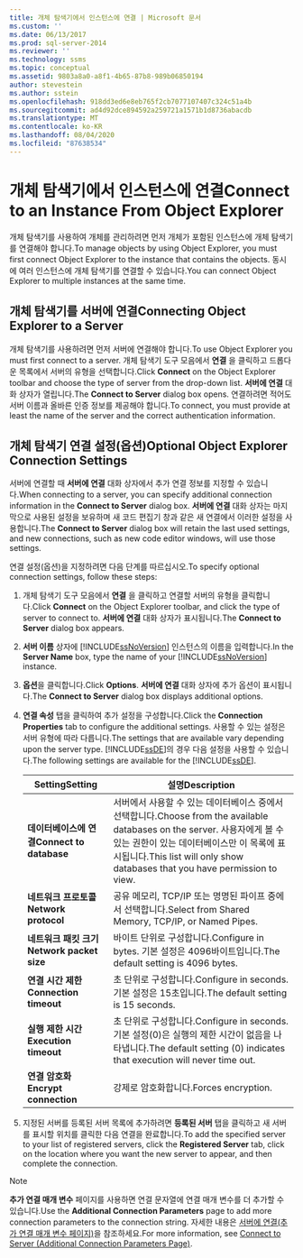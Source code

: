 ```yaml
---
title: 개체 탐색기에서 인스턴스에 연결 | Microsoft 문서
ms.custom: ''
ms.date: 06/13/2017
ms.prod: sql-server-2014
ms.reviewer: ''
ms.technology: ssms
ms.topic: conceptual
ms.assetid: 9803a8a0-a8f1-4b65-87b8-989b06850194
author: stevestein
ms.author: sstein
ms.openlocfilehash: 918dd3ed6e8eb765f2cb7077107407c324c51a4b
ms.sourcegitcommit: ad4d92dce894592a259721a1571b1d8736abacdb
ms.translationtype: MT
ms.contentlocale: ko-KR
ms.lasthandoff: 08/04/2020
ms.locfileid: "87638534"
---
```

# <a name="connect-to-an-instance-from-object-explorer"></a><span data-ttu-id="7de15-102">개체 탐색기에서 인스턴스에 연결</span><span class="sxs-lookup"><span data-stu-id="7de15-102">Connect to an Instance From Object Explorer</span></span>
  <span data-ttu-id="7de15-103">개체 탐색기를 사용하여 개체를 관리하려면 먼저 개체가 포함된 인스턴스에 개체 탐색기를 연결해야 합니다.</span><span class="sxs-lookup"><span data-stu-id="7de15-103">To manage objects by using Object Explorer, you must first connect Object Explorer to the instance that contains the objects.</span></span> <span data-ttu-id="7de15-104">동시에 여러 인스턴스에 개체 탐색기를 연결할 수 있습니다.</span><span class="sxs-lookup"><span data-stu-id="7de15-104">You can connect Object Explorer to multiple instances at the same time.</span></span>  
  
## <a name="connecting-object-explorer-to-a-server"></a><span data-ttu-id="7de15-105">개체 탐색기를 서버에 연결</span><span class="sxs-lookup"><span data-stu-id="7de15-105">Connecting Object Explorer to a Server</span></span>  
 <span data-ttu-id="7de15-106">개체 탐색기를 사용하려면 먼저 서버에 연결해야 합니다.</span><span class="sxs-lookup"><span data-stu-id="7de15-106">To use Object Explorer you must first connect to a server.</span></span> <span data-ttu-id="7de15-107">개체 탐색기 도구 모음에서 **연결** 을 클릭하고 드롭다운 목록에서 서버의 유형을 선택합니다.</span><span class="sxs-lookup"><span data-stu-id="7de15-107">Click **Connect** on the Object Explorer toolbar and choose the type of server from the drop-down list.</span></span> <span data-ttu-id="7de15-108">**서버에 연결** 대화 상자가 열립니다.</span><span class="sxs-lookup"><span data-stu-id="7de15-108">The **Connect to Server** dialog box opens.</span></span> <span data-ttu-id="7de15-109">연결하려면 적어도 서버 이름과 올바른 인증 정보를 제공해야 합니다.</span><span class="sxs-lookup"><span data-stu-id="7de15-109">To connect, you must provide at least the name of the server and the correct authentication information.</span></span>  
  
## <a name="optional-object-explorer-connection-settings"></a><span data-ttu-id="7de15-110">개체 탐색기 연결 설정(옵션)</span><span class="sxs-lookup"><span data-stu-id="7de15-110">Optional Object Explorer Connection Settings</span></span>  
 <span data-ttu-id="7de15-111">서버에 연결할 때 **서버에 연결** 대화 상자에서 추가 연결 정보를 지정할 수 있습니다.</span><span class="sxs-lookup"><span data-stu-id="7de15-111">When connecting to a server, you can specify additional connection information in the **Connect to Server** dialog box.</span></span> <span data-ttu-id="7de15-112">**서버에 연결** 대화 상자는 마지막으로 사용된 설정을 보유하며 새 코드 편집기 창과 같은 새 연결에서 이러한 설정을 사용합니다.</span><span class="sxs-lookup"><span data-stu-id="7de15-112">The **Connect to Server** dialog box will retain the last used settings, and new connections, such as new code editor windows, will use those settings.</span></span>  
  
 <span data-ttu-id="7de15-113">연결 설정(옵션)을 지정하려면 다음 단계를 따르십시오.</span><span class="sxs-lookup"><span data-stu-id="7de15-113">To specify optional connection settings, follow these steps:</span></span>  
  
1.  <span data-ttu-id="7de15-114">개체 탐색기 도구 모음에서 **연결** 을 클릭하고 연결할 서버의 유형을 클릭합니다.</span><span class="sxs-lookup"><span data-stu-id="7de15-114">Click **Connect** on the Object Explorer toolbar, and click the type of server to connect to.</span></span> <span data-ttu-id="7de15-115">**서버에 연결** 대화 상자가 표시됩니다.</span><span class="sxs-lookup"><span data-stu-id="7de15-115">The **Connect to Server** dialog box appears.</span></span>  
  
2.  <span data-ttu-id="7de15-116">**서버 이름** 상자에 [!INCLUDE[ssNoVersion](../../includes/ssnoversion-md.md)] 인스턴스의 이름을 입력합니다.</span><span class="sxs-lookup"><span data-stu-id="7de15-116">In the **Server Name** box, type the name of your [!INCLUDE[ssNoVersion](../../includes/ssnoversion-md.md)] instance.</span></span>  
  
3.  <span data-ttu-id="7de15-117">**옵션**을 클릭합니다.</span><span class="sxs-lookup"><span data-stu-id="7de15-117">Click **Options**.</span></span> <span data-ttu-id="7de15-118">**서버에 연결** 대화 상자에 추가 옵션이 표시됩니다.</span><span class="sxs-lookup"><span data-stu-id="7de15-118">The **Connect to Server** dialog box displays additional options.</span></span>  
  
4.  <span data-ttu-id="7de15-119">**연결 속성** 탭을 클릭하여 추가 설정을 구성합니다.</span><span class="sxs-lookup"><span data-stu-id="7de15-119">Click the **Connection Properties** tab to configure the additional settings.</span></span> <span data-ttu-id="7de15-120">사용할 수 있는 설정은 서버 유형에 따라 다릅니다.</span><span class="sxs-lookup"><span data-stu-id="7de15-120">The settings that are available vary depending upon the server type.</span></span> <span data-ttu-id="7de15-121">[!INCLUDE[ssDE](../../includes/ssde-md.md)]의 경우 다음 설정을 사용할 수 있습니다.</span><span class="sxs-lookup"><span data-stu-id="7de15-121">The following settings are available for the [!INCLUDE[ssDE](../../includes/ssde-md.md)].</span></span>  
  
    |<span data-ttu-id="7de15-122">Setting</span><span class="sxs-lookup"><span data-stu-id="7de15-122">Setting</span></span>|<span data-ttu-id="7de15-123">설명</span><span class="sxs-lookup"><span data-stu-id="7de15-123">Description</span></span>|  
    |-------------|-----------------|  
    |<span data-ttu-id="7de15-124">**데이터베이스에 연결**</span><span class="sxs-lookup"><span data-stu-id="7de15-124">**Connect to database**</span></span>|<span data-ttu-id="7de15-125">서버에서 사용할 수 있는 데이터베이스 중에서 선택합니다.</span><span class="sxs-lookup"><span data-stu-id="7de15-125">Choose from the available databases on the server.</span></span> <span data-ttu-id="7de15-126">사용자에게 볼 수 있는 권한이 있는 데이터베이스만 이 목록에 표시됩니다.</span><span class="sxs-lookup"><span data-stu-id="7de15-126">This list will only show databases that you have permission to view.</span></span>|  
    |<span data-ttu-id="7de15-127">**네트워크 프로토콜**</span><span class="sxs-lookup"><span data-stu-id="7de15-127">**Network protocol**</span></span>|<span data-ttu-id="7de15-128">공유 메모리, TCP/IP 또는 명명된 파이프 중에서 선택합니다.</span><span class="sxs-lookup"><span data-stu-id="7de15-128">Select from Shared Memory, TCP/IP, or Named Pipes.</span></span>|  
    |<span data-ttu-id="7de15-129">**네트워크 패킷 크기**</span><span class="sxs-lookup"><span data-stu-id="7de15-129">**Network packet size**</span></span>|<span data-ttu-id="7de15-130">바이트 단위로 구성합니다.</span><span class="sxs-lookup"><span data-stu-id="7de15-130">Configure in bytes.</span></span> <span data-ttu-id="7de15-131">기본 설정은 4096바이트입니다.</span><span class="sxs-lookup"><span data-stu-id="7de15-131">The default setting is 4096 bytes.</span></span>|  
    |<span data-ttu-id="7de15-132">**연결 시간 제한**</span><span class="sxs-lookup"><span data-stu-id="7de15-132">**Connection timeout**</span></span>|<span data-ttu-id="7de15-133">초 단위로 구성합니다.</span><span class="sxs-lookup"><span data-stu-id="7de15-133">Configure in seconds.</span></span> <span data-ttu-id="7de15-134">기본 설정은 15초입니다.</span><span class="sxs-lookup"><span data-stu-id="7de15-134">The default setting is 15 seconds.</span></span>|  
    |<span data-ttu-id="7de15-135">**실행 제한 시간**</span><span class="sxs-lookup"><span data-stu-id="7de15-135">**Execution timeout**</span></span>|<span data-ttu-id="7de15-136">초 단위로 구성합니다.</span><span class="sxs-lookup"><span data-stu-id="7de15-136">Configure in seconds.</span></span> <span data-ttu-id="7de15-137">기본 설정(0)은 실행의 제한 시간이 없음을 나타냅니다.</span><span class="sxs-lookup"><span data-stu-id="7de15-137">The default setting (0) indicates that execution will never time out.</span></span>|  
    |<span data-ttu-id="7de15-138">**연결 암호화**</span><span class="sxs-lookup"><span data-stu-id="7de15-138">**Encrypt connection**</span></span>|<span data-ttu-id="7de15-139">강제로 암호화합니다.</span><span class="sxs-lookup"><span data-stu-id="7de15-139">Forces encryption.</span></span>|  
  
5.  <span data-ttu-id="7de15-140">지정된 서버를 등록된 서버 목록에 추가하려면 **등록된 서버** 탭을 클릭하고 새 서버를 표시할 위치를 클릭한 다음 연결을 완료합니다.</span><span class="sxs-lookup"><span data-stu-id="7de15-140">To add the specified server to your list of registered servers, click the **Registered Server** tab, click on the location where you want the new server to appear, and then complete the connection.</span></span>  
  
> [!NOTE]  
>  <span data-ttu-id="7de15-141">**추가 연결 매개 변수** 페이지를 사용하면 연결 문자열에 연결 매개 변수를 더 추가할 수 있습니다.</span><span class="sxs-lookup"><span data-stu-id="7de15-141">Use the **Additional Connection Parameters** page to add more connection parameters to the connection string.</span></span> <span data-ttu-id="7de15-142">자세한 내용은 [서버에 연결&#40;추가 연결 매개 변수 페이지&#41;](../../database-engine/connect-to-server-additional-connection-parameters-page.md)을 참조하세요.</span><span class="sxs-lookup"><span data-stu-id="7de15-142">For more information, see [Connect to Server &#40;Additional Connection Parameters Page&#41;](../../database-engine/connect-to-server-additional-connection-parameters-page.md).</span></span>  
  
  
